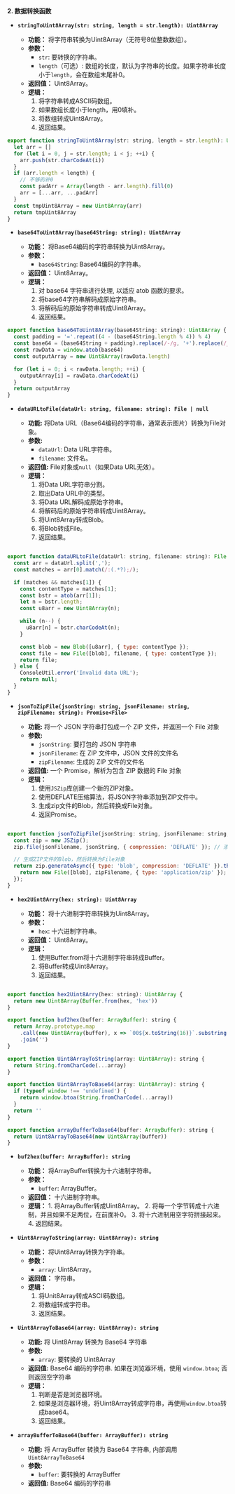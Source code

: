 **2. 数据转换函数**

*   **`stringToUint8Array(str: string, length = str.length): Uint8Array`**

    *   **功能：** 将字符串转换为Uint8Array（无符号8位整数数组）。
    *   **参数：**
        *   `str`: 要转换的字符串。
        *   `length`（可选）: 数组的长度，默认为字符串的长度。如果字符串长度小于`length`，会在数组末尾补0。
    *   **返回值：** Uint8Array。
    *   **逻辑：**
        1. 将字符串转成ASCII码数组。
        2. 如果数组长度小于length，用0填补。
        3. 将数组转成Uint8Array。
        4. 返回结果。

```js
export function stringToUint8Array(str: string, length = str.length): Uint8Array {
  let arr = []
  for (let i = 0, j = str.length; i < j; ++i) {
    arr.push(str.charCodeAt(i))
  }
  if (arr.length < length) {
    // 不够的补0
    const padArr = Array(length - arr.length).fill(0)
    arr = [...arr, ...padArr]
  }
  const tmpUint8Array = new Uint8Array(arr)
  return tmpUint8Array
}
```

*   **`base64ToUint8Array(base64String: string): Uint8Array`**

    *   **功能：** 将Base64编码的字符串转换为Uint8Array。
    *   **参数：**
        *   `base64String`: Base64编码的字符串。
    *   **返回值：** Uint8Array。
    * **逻辑：**
        1. 对 base64 字符串进行处理, 以适应 atob 函数的要求。
        2. 将base64字符串解码成原始字符串。
        3.  将解码后的原始字符串转成Uint8Array。
        4. 返回结果。

```js
export function base64ToUint8Array(base64String: string): Uint8Array {
  const padding = '='.repeat((4 - (base64String.length % 4)) % 4)
  const base64 = (base64String + padding).replace(/-/g, '+').replace(/_/g, '/')
  const rawData = window.atob(base64)
  const outputArray = new Uint8Array(rawData.length)

  for (let i = 0; i < rawData.length; ++i) {
    outputArray[i] = rawData.charCodeAt(i)
  }
  return outputArray
}
```

*   **`dataURLtoFile(dataUrl: string, filename: string): File | null`**

    *   **功能:** 将Data URL（Base64编码的字符串，通常表示图片）转换为File对象。
    *   **参数:**
        *   `dataUrl`: Data URL字符串。
        *   `filename`: 文件名。
    *   **返回值:** File对象或`null`（如果Data URL无效）。
    *   **逻辑：**
        1.  将Data URL字符串分割。
        2. 取出Data URL中的类型。
        3. 将Data URL解码成原始字符串。
        4.  将解码后的原始字符串转成Uint8Array。
        5. 将Uint8Array转成Blob。
        6. 将Blob转成File。
        7. 返回结果。

```js

export function dataURLtoFile(dataUrl: string, filename: string): File | null {
  const arr = dataUrl.split(',');
  const matches = arr[0].match(/:(.*?);/);

  if (matches && matches[1]) {
    const contentType = matches[1];
    const bstr = atob(arr[1]);
    let n = bstr.length;
    const u8arr = new Uint8Array(n);

    while (n--) {
      u8arr[n] = bstr.charCodeAt(n);
    }

    const blob = new Blob([u8arr], { type: contentType });
    const file = new File([blob], filename, { type: contentType });
    return file;
  } else {
    ConsoleUtil.error('Invalid data URL');
    return null;
  }
}

```
*  **`jsonToZipFile(jsonString: string, jsonFilename: string, zipFilename: string): Promise<File>`**

    *   **功能:** 将一个 JSON 字符串打包成一个 ZIP 文件，并返回一个 File 对象
    *   **参数:**
        *    `jsonString`: 要打包的 JSON 字符串
        *    `jsonFilename`: 在 ZIP 文件中，JSON 文件的文件名
        *    `zipFilename`: 生成的 ZIP 文件的文件名
    *   **返回值:** 一个 Promise，解析为包含 ZIP 数据的 File 对象
    *   **逻辑：**
        1.  使用`JSZip`库创建一个新的ZIP对象。
        2. 使用DEFLATE压缩算法，将JSON字符串添加到ZIP文件中。
        3. 生成zip文件的Blob，然后转换成File对象。
        4. 返回Promise。
```js

export function jsonToZipFile(jsonString: string, jsonFilename: string, zipFilename: string): Promise<File> {
  const zip = new JSZip();
  zip.file(jsonFilename, jsonString, { compression: 'DEFLATE' }); // 添加JSON文件到ZIP

  // 生成ZIP文件的Blob，然后转换为File对象
  return zip.generateAsync({ type: 'blob', compression: 'DEFLATE' }).then(blob => {
    return new File([blob], zipFilename, { type: 'application/zip' });
  });
}

```
*   **`hex2Uint8Arry(hex: string): Uint8Array`**

    *   **功能：** 将十六进制字符串转换为Uint8Array。
    *   **参数：**
        *   `hex`: 十六进制字符串。
    *   **返回值：** Uint8Array。
    *   **逻辑：**
        1.  使用Buffer.from将十六进制字符串转成Buffer。
        2. 将Buffer转成Uint8Array。
        3. 返回结果。
```js

export function hex2Uint8Arry(hex: string): Uint8Array {
  return new Uint8Array(Buffer.from(hex, 'hex'))
}

export function buf2hex(buffer: ArrayBuffer): string {
  return Array.prototype.map
    .call(new Uint8Array(buffer), x => `00${x.toString(16)}`.substring(`00${x.toString(16)}`.length - 2))
    .join('')
}

export function Uint8ArrayToString(array: Uint8Array): string {
  return String.fromCharCode(...array)
}

export function Uint8ArrayToBase64(array: Uint8Array): string {
  if (typeof window !== 'undefined') {
    return window.btoa(String.fromCharCode(...array))
  }
  return ''
}

export function arrayBufferToBase64(buffer: ArrayBuffer): string {
  return Uint8ArrayToBase64(new Uint8Array(buffer))
}

```

*   **`buf2hex(buffer: ArrayBuffer): string`**

    *   **功能：** 将ArrayBuffer转换为十六进制字符串。
    *   **参数：**
        *   `buffer`: ArrayBuffer。
    *   **返回值：** 十六进制字符串。
     *   **逻辑：**
        1.  将ArrayBuffer转成Uint8Array。
        2. 将每一个字节转成十六进制，并且如果不足两位，在前面补0。
        3. 将十六进制用空字符拼接起来。
        4. 返回结果。

*   **`Uint8ArrayToString(array: Uint8Array): string`**

    *   **功能：** 将Uint8Array转换为字符串。
    *   **参数：**
        *   `array`: Uint8Array。
    *   **返回值：** 字符串。
    *  **逻辑：**
        1. 将Unit8Array转成ASCII码数组。
        2. 将数组转成字符串。
        3. 返回结果。

*   **`Uint8ArrayToBase64(array: Uint8Array): string`**

    *   **功能:** 将 Uint8Array 转换为 Base64 字符串
    *   **参数:**
        *   `array`: 要转换的 Uint8Array
    *   **返回值:**  Base64 编码的字符串. 如果在浏览器环境，使用 `window.btoa`; 否则返回空字符串
    * **逻辑：**
       1. 判断是否是浏览器环境。
       2. 如果是浏览器环境，将Uint8Array转成字符串，再使用`window.btoa`转成base64。
       3. 返回结果。

*   **`arrayBufferToBase64(buffer: ArrayBuffer): string`**

    *   **功能:** 将 ArrayBuffer 转换为 Base64 字符串, 内部调用 `Uint8ArrayToBase64`
    *   **参数:**
        *   `buffer`: 要转换的 ArrayBuffer
    *   **返回值:** Base64 编码的字符串


        
